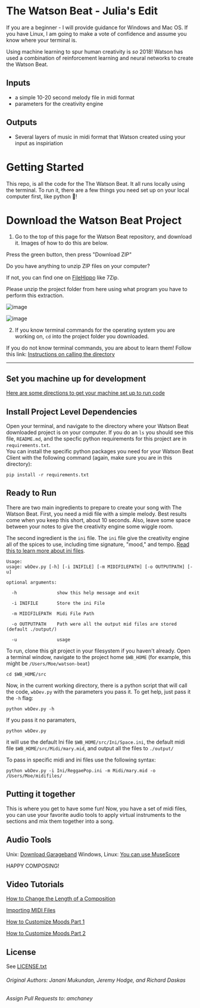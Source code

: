 The Watson Beat - Julia's Edit
===============

If you are a beginner - I will provide guidance for Windows and Mac OS. 
If you have Linux, I am going to make a vote of confidence and assume you know where your terminal is.

Using machine learning to spur human creativity is _so_ 2018!  Watson has used
a combination of reinforcement learning and neural networks to create the Watson Beat.

Inputs
------
 - a simple 10-20 second melody file in midi format
 - parameters for the creativity engine

Outputs
-------
 - Several layers of music in midi format that Watson created using your input
   as inspiriation

Getting Started
===============
This repo, is all the code for the The Watson Beat.  It all runs locally using 
the terminal.  To run it, there are a few things you need set up on your local computer first, like python 🐍!

Download the Watson Beat Project
=================================

1. Go to the top of this page for the Watson Beat repository, and download it. Images of how to do this are below.

Press the green button, then press "Download ZIP"

Do you have anything to unzip ZIP files on your computer? 

If not, you can find one on [FileHippo](https://filehippo.com/software/archiving/) like 7Zip.

Please unzip the project folder from here using what program you have to perform this extraction.

![image](https://i.imgur.com/VqyNwuF.jpg)

![image](https://i.imgur.com/dIQROX2.png)

2. If you know terminal commands for the operating system you are working on, ```cd``` into the project folder you downloaded.

If you do not know terminal commands, you are about to learn them! Follow this link: [Instructions on calling the directory](https://github.com/watson-music/watson-beat/blob/master/directory.md)

<hr>


Set you machine up for development
------------------------------------------------------
[Here are some directions to get your machine set up to run code](./initial_setup.md) 


Install Project Level Dependencies
----------------------------------
Open your terminal, and navigate to the directory where your Watson Beat downloaded project is on your computer.  If you do an `ls` you should see this file, `README.md`, and the
specfic python requirements for this project are in `requirements.txt`.  
You can install the specific python packages you need for your
Watson Beat Client with the following command (again, make sure you are in this directory):

`pip install -r requirements.txt`


Ready to Run
------------
There are two main ingredients to prepare to create your song with The Watson Beat.  First, you need
a midi file with a simple melody.  Best results come when you keep this short, about 10 seconds.  Also,
leave some space between your notes to give the creativity engine some wiggle room.

The second ingredient is the `ini` file.  The `ini` file give the creativity engine all of the spices
to use, including time signature, "mood," and tempo.  [Read this to learn more about ini files](./customize_ini.md).


```
Usage:
usage: wbDev.py [-h] [-i INIFILE] [-m MIDIFILEPATH] [-o OUTPUTPATH] [-u]

optional arguments:

  -h               show this help message and exit

  -i INIFILE       Store the ini File

  -m MIDIFILEPATH  Midi File Path

  -o OUTPUTPATH    Path were all the output mid files are stored (default ./output/)

  -u               usage
```

To run, clone this git project in your filesystem if you haven't already.  Open a terminal window, navigate to the 
project home `$WB_HOME` (for example, this might be `/Users/Moe/watson-beat`)

`cd $WB_HOME/src` 

Now, in the current working directory, there is a python script that will call the code, `wbDev.py` with the
parameters you pass it. To get help, just pass it the `-h` flag:

`python wbDev.py -h`

If you pass it no paramaters, 

`python wbDev.py`

it will use the default Ini file `$WB_HOME/src/Ini/Space.ini`, the default midi
file `$WB_HOME/src/Midi/mary.mid`, and output all the files to `./output/`

To pass in specific midi and ini files use the following syntax:

`python wbDev.py -i Ini/ReggaePop.ini -m Midi/mary.mid -o /Users/Moe/midifiles/`


Putting it together
-------------------
This is where you get to have some fun! Now, you have a set of midi files, you can use your favorite 
audio tools to apply virtual instruments to the sections and mix them together into a song. 

Audio Tools
-------------------
Unix: [Download Garageband](https://www.apple.com/mac/garageband/)
Windows, Linux: [You can use MuseScore](https://musescore.org/en/download)

HAPPY COMPOSING!


Video Tutorials
-------------------
[How to Change the Length of a Composition](https://www.youtube.com/watch?v=suND0biUTKQ&feature=youtu.be)

[Importing MIDI Files](https://www.youtube.com/watch?v=0mWz3h1ZiJE&feature=youtu.be)

[How to Customize Moods Part 1](https://www.youtube.com/watch?v=OUDXpJJhoK8&feature=youtu.be)

[How to Customize Moods Part 2](https://www.youtube.com/watch?v=PSqLVEJexrU&feature=youtu.be)


License
-------
See [LICENSE.txt](./LICENSE.txt)

###### Original Authors: Janani Mukundan, Jeremy Hodge, and Richard Daskas 
###### Assign Pull Requests to: amchaney

